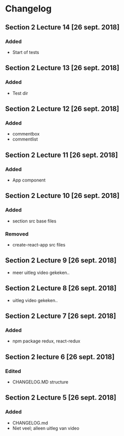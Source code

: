# Changelog

## Section 2 Lecture 14 [26 sept. 2018]
### Added
* Start of tests

## Section 2 Lecture 13 [26 sept. 2018]
### Added
* Test dir 

## Section 2 Lecture 12 [26 sept. 2018]
### Added
* commentbox 
* commentlist

## Section 2 Lecture 11 [26 sept. 2018]
### Added
* App component

## Section 2 Lecture 10 [26 sept. 2018]
### Added
* section src base files

### Removed
* create-react-app src files


## Section 2 Lecture 9 [26 sept. 2018]
* meer uitleg video gekeken..

## Section 2 Lecture 8 [26 sept. 2018]
* uitleg video gekeken..

## Section 2 Lecture 7 [26 sept. 2018]
### Added
* npm package redux, react-redux

## Section 2 lecture 6 [26 sept. 2018]
### Edited
* CHANGELOG.MD structure


## Section 2 Lecture 5 [26 sept. 2018]
### Added
* CHANGELOG.md
* Niet veel; alleen uitleg van video
